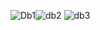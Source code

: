 ![Db1](https://user-images.githubusercontent.com/84727061/189063271-5c776a69-4266-4321-9d71-c6a9bdb03432.PNG)![db2](https://user-images.githubusercontent.com/84727061/189063333-5fb6f3f2-ae98-42a7-8981-0d076ec1c638.PNG)
![db3](https://user-images.githubusercontent.com/84727061/189063399-5d8ac1dd-77a1-4073-9bae-5c1c0daf7fb0.PNG)











      

